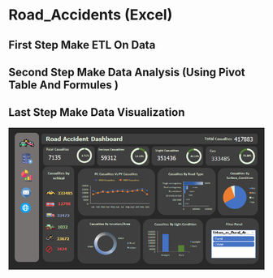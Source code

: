 # Road_Accidents (Excel)
## First Step Make ETL On Data 
## Second Step Make Data Analysis (Using Pivot Table And Formules )
## Last Step Make Data Visualization
![](Dashboard.PNG)
